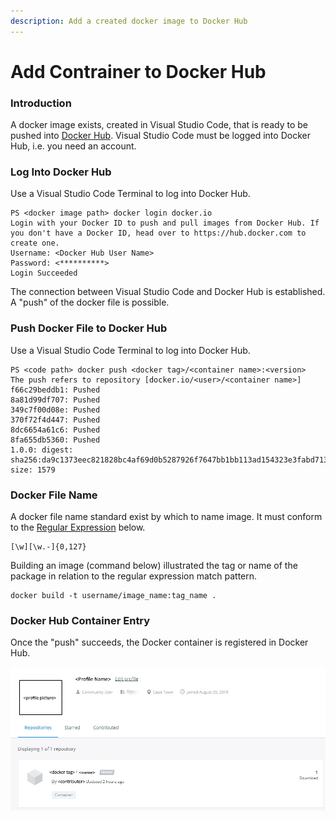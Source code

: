 ```yaml
---
description: Add a created docker image to Docker Hub
---
```


# Add Contrainer to Docker Hub

### Introduction

A docker image exists, created in Visual Studio Code, that is ready to be pushed into [Docker Hub](https://cloud.docker.com).  Visual Studio Code must be logged into Docker Hub, i.e. you need an account.

### Log Into Docker Hub

Use a Visual Studio Code Terminal to log into Docker Hub.

```text
PS <docker image path> docker login docker.io
Login with your Docker ID to push and pull images from Docker Hub. If you don't have a Docker ID, head over to https://hub.docker.com to create one.
Username: <Docker Hub User Name>
Password: <**********>
Login Succeeded
```

The connection between Visual Studio Code and Docker Hub is established.  A "push" of the docker file is possible.

### Push Docker File to Docker Hub

Use a Visual Studio Code Terminal to log into Docker Hub.

```text
PS <code path> docker push <docker tag>/<container name>:<version>
The push refers to repository [docker.io/<user>/<container name>]
f66c29beddb1: Pushed
8a81d99df707: Pushed
349c7f00d08e: Pushed
370f72f4d447: Pushed
8dc6654a61c6: Pushed
8fa655db5360: Pushed
1.0.0: digest: sha256:da9c1373eec821828bc4af69d0b5287926f7647bb1bb113ad154323e3fabd713 size: 1579
```

### Docker File Name

A docker file name standard exist by which to name image.  It must conform to the [Regular Expression](https://regex101.com/) below.

```text
[\w][\w.-]{0,127}
```

Building an image \(command below\) illustrated the tag or name of the package in relation to the regular expression match pattern.

```text
docker build -t username/image_name:tag_name .
```

### Docker Hub Container Entry

Once the "push" succeeds, the Docker container is registered in Docker Hub.

![Docker Hub Repository Listing](.gitbook/assets/docker-hub-container-entry.jpg)

